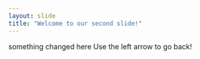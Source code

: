 ```yaml
---
layout: slide
title: "Welcome to our second slide!"
---
```

something changed here
Use the left arrow to go back!
